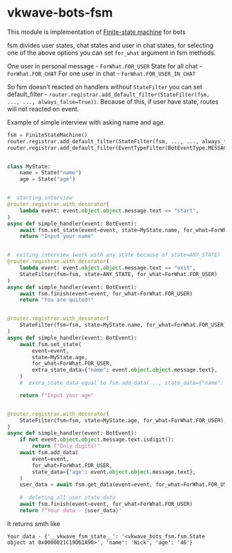 # vkwave-bots-fsm

This module is implementation of [Finite-state machine](https://en.wikipedia.org/wiki/Finite-state_machine)
for bots

fsm divides user states, chat states and user in chat states,
for selecting one of the above options you can set ```for_what```
argument in fsm methods.

One user in personal message - ```ForWhat.FOR_USER```
State for all chat - ```ForWhat.FOR_CHAT```
For one user in chat - ```ForWhat.FOR_USER_IN_CHAT```

So fsm doesn't reacted on handlers without ```StateFilter``` you can set default_filter - 
```router.registrar.add_default_filter(StateFilter(fsm, ..., ..., always_false=True))```.
Because of this, if user have state, routes will not reacted on event.

Example of simple interview with asking name and age.
```python
fsm = FiniteStateMachine()
router.registrar.add_default_filter(StateFilter(fsm, ..., ..., always_false=True))
router.registrar.add_default_filter(EventTypeFilter(BotEventType.MESSAGE_NEW.value))


class MyState:
    name = State("name")
    age = State("age")


#  starting interview 
@router.registrar.with_decorator(
    lambda event: event.object.object.message.text == "start",
)
async def simple_handler(event: BotEvent):
    await fsm.set_state(event=event, state=MyState.name, for_what=ForWhat.FOR_USER)
    return "Input your name"


#  exiting interview (work with any state because of state=ANY_STATE)
@router.registrar.with_decorator(
    lambda event: event.object.object.message.text == "exit",
    StateFilter(fsm=fsm, state=ANY_STATE, for_what=ForWhat.FOR_USER)
)
async def simple_handler(event: BotEvent):
    await fsm.finish(event=event, for_what=ForWhat.FOR_USER)
    return "You are quited!"


@router.registrar.with_decorator(
    StateFilter(fsm=fsm, state=MyState.name, for_what=ForWhat.FOR_USER),
)
async def simple_handler(event: BotEvent):
    await fsm.set_state(
        event=event,
        state=MyState.age,
        for_what=ForWhat.FOR_USER,
        extra_state_data={"name": event.object.object.message.text},
    )
    #  extra_state_data equal to fsm.add_data(..., state_data={"name": event.object.object.message.text})

    return f"Input your age"


@router.registrar.with_decorator(
    StateFilter(fsm=fsm, state=MyState.age, for_what=ForWhat.FOR_USER),
)
async def simple_handler(event: BotEvent):
    if not event.object.object.message.text.isdigit():
        return f"Only digits!"
    await fsm.add_data(
        event=event,
        for_what=ForWhat.FOR_USER,
        state_data={"age": event.object.object.message.text},
    )
    user_data = await fsm.get_data(event=event, for_what=ForWhat.FOR_USER)
 
    #  deleting all user state data
    await fsm.finish(event=event, for_what=ForWhat.FOR_USER)
    return f"Your data - {user_data}"
```

It returns smth like
```
Your data - {'__vkwave_fsm_state__': '<vkwave_bots_fsm.fsm.State object at 0x0000021C19D61A90>', 'name': 'Nick', 'age': '46'}
```